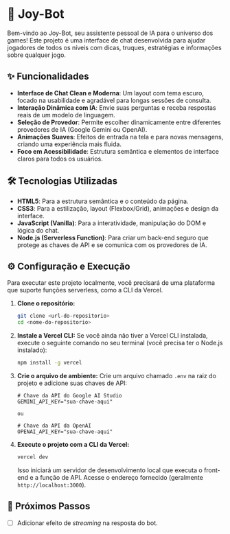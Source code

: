 # 🤖 Joy-Bot

Bem-vindo ao Joy-Bot, seu assistente pessoal de IA para o universo dos games! Este projeto é uma interface de chat desenvolvida para ajudar jogadores de todos os níveis com dicas, truques, estratégias e informações sobre qualquer jogo.

## ✨ Funcionalidades

-   **Interface de Chat Clean e Moderna**: Um layout com tema escuro, focado na usabilidade e agradável para longas sessões de consulta.
-   **Interação Dinâmica com IA**: Envie suas perguntas e receba respostas reais de um modelo de linguagem.
-   **Seleção de Provedor**: Permite escolher dinamicamente entre diferentes provedores de IA (Google Gemini ou OpenAI).
-   **Animações Suaves**: Efeitos de entrada na tela e para novas mensagens, criando uma experiência mais fluida.
-   **Foco em Acessibilidade**: Estrutura semântica e elementos de interface claros para todos os usuários.

## 🛠️ Tecnologias Utilizadas

-   **HTML5**: Para a estrutura semântica e o conteúdo da página.
-   **CSS3**: Para a estilização, layout (Flexbox/Grid), animações e design da interface.
-   **JavaScript (Vanilla)**: Para a interatividade, manipulação do DOM e lógica do chat.
-   **Node.js (Serverless Function)**: Para criar um back-end seguro que protege as chaves de API e se comunica com os provedores de IA.

## ⚙️ Configuração e Execução

Para executar este projeto localmente, você precisará de uma plataforma que suporte funções serverless, como a CLI da Vercel.

1.  **Clone o repositório:**
    ```bash
    git clone <url-do-repositorio>
    cd <nome-do-repositorio>
    ```

2.  **Instale a Vercel CLI:**
    Se você ainda não tiver a Vercel CLI instalada, execute o seguinte comando no seu terminal (você precisa ter o Node.js instalado):
    ```bash
    npm install -g vercel
    ```

3.  **Crie o arquivo de ambiente:**
    Crie um arquivo chamado `.env` na raiz do projeto e adicione suas chaves de API:
    ```
    # Chave da API do Google AI Studio
    GEMINI_API_KEY="sua-chave-aqui"

    ou

    # Chave da API da OpenAI
    OPENAI_API_KEY="sua-chave-aqui"
    ```

4.  **Execute o projeto com a CLI da Vercel:**
    ```bash
    vercel dev
    ```
    Isso iniciará um servidor de desenvolvimento local que executa o front-end e a função de API. Acesse o endereço fornecido (geralmente `http://localhost:3000`).

## 🔮 Próximos Passos

-   [ ] Adicionar efeito de *streaming* na resposta do bot.
